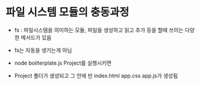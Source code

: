 # 파일 시스템 모듈의 충동과정

- fs : 파일시스템을 의미하는 모듈, 파일을 생성하고 읽고 추가 등을 할때 쓰이는 다양한 메서드가 있음

- fs는 자동을 생기는게 아님

- node boilterplate.js Project를 실행시키면

- Project 폴더가 생성되고 그 안에 빈 index.html app.css app.js가 생성됨
